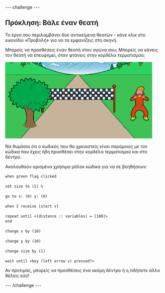 --- challenge ---

## Πρόκληση: Βάλε έναν θεατή

Το έργο σου περιλαμβάνει δύο αντικείμενα θεατών - κάνε κλικ στο εικονίδιο «Προβολή» για να τα εμφανίζεις στη σκηνή.

Μπορείς να προσθέσεις έναν θεατή στον αγώνα σου; Μπορείς να κάνεις τον θεατή να επευφημεί, όταν φτάνεις στην κορδέλα τερματισμού;

![ένας θεατής στο παιχνίδι](images/sprint-spectator.png)

Να θυμάσαι ότι ο κωδικός που θα χρειαστείς είναι παρόμοιος με τον κώδικα που έχεις ήδη προσθέσει στην κορδέλα τερματισμού και στο δέντρο.

Ακολουθούν ορισμένα χρήσιμα μπλοκ κώδικα για να σε βοηθήσουν:

```blocks3
when green flag clicked

set size to (1) %

go to x: (0) y: (0)

when I receive [start v]

repeat until <(distance :: variables) = [100]>
end

change x by (10)

change y by (10)

change size by (1)

wait until <key (left arrow v) pressed?>
```

Αν προτιμάς, μπορείς να προσθέσεις ένα ακόμη δέντρο ή ο,τιδήποτε άλλο θέλεις εσύ!


--- /challenge ---